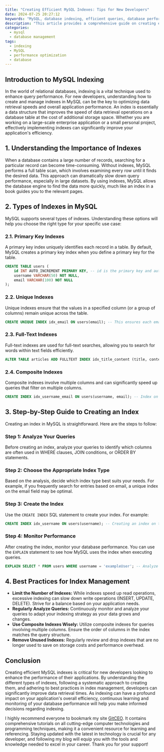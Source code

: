 ```yaml
---
title: "Creating Efficient MySQL Indexes: Tips for New Developers"
date: 2024-07-25 20:27:12
keywords: "MySQL, database indexing, efficient queries, database performance, tips for developers"
description: "This article provides a comprehensive guide on creating efficient MySQL indexes to help new developers improve their database performance. It covers the importance of indexing, types of indexes available in MySQL, step-by-step instructions on creating and optimizing them, and best practices for managing and maintaining indexes for enhanced query performance. With clear examples and detailed explanations, developers will learn how to effectively utilize indexing to speed up data retrieval and ensure smooth application performance."
categories:
  - mysql
  - database management
tags:
  - indexing
  - MySQL
  - performance optimization
  - database
---
```


## Introduction to MySQL Indexing

In the world of relational databases, indexing is a vital technique used to enhance query performance. For new developers, understanding how to create and manage indexes in MySQL can be the key to optimizing data retrieval speeds and overall application performance. An index is essentially a data structure that improves the speed of data retrieval operations on a database table at the cost of additional storage space. Whether you are working on a large-scale enterprise application or a small personal project, effectively implementing indexes can significantly improve your application's efficiency.

<!-- more -->

## 1. Understanding the Importance of Indexes

When a database contains a large number of records, searching for a particular record can become time-consuming. Without indexes, MySQL performs a full table scan, which involves examining every row until it finds the desired data. This approach can dramatically slow down query performance, especially in large datasets. By using indexes, MySQL allows the database engine to find the data more quickly, much like an index in a book guides you to the relevant pages. 

## 2. Types of Indexes in MySQL

MySQL supports several types of indexes. Understanding these options will help you choose the right type for your specific use case:

### 2.1. Primary Key Indexes

A primary key index uniquely identifies each record in a table. By default, MySQL creates a primary key index when you define a primary key for the table.

```sql
CREATE TABLE users (
    id INT AUTO_INCREMENT PRIMARY KEY, -- id is the primary key and automatically indexed
    username VARCHAR(50) NOT NULL,
    email VARCHAR(100) NOT NULL
);
```

### 2.2. Unique Indexes

Unique indexes ensure that the values in a specified column (or a group of columns) remain unique across the table.

```sql
CREATE UNIQUE INDEX idx_email ON users(email); -- This ensures each email is unique
```

### 2.3. Full-Text Indexes

Full-text indexes are used for full-text searches, allowing you to search for words within text fields efficiently.

```sql
ALTER TABLE articles ADD FULLTEXT INDEX idx_title_content (title, content); -- For full-text search on title and content
```

### 2.4. Composite Indexes

Composite indexes involve multiple columns and can significantly speed up queries that filter on multiple columns.

```sql
CREATE INDEX idx_username_email ON users(username, email); -- Index on both username and email fields
```

## 3. Step-by-Step Guide to Creating an Index

Creating an index in MySQL is straightforward. Here are the steps to follow:

### Step 1: Analyze Your Queries

Before creating an index, analyze your queries to identify which columns are often used in WHERE clauses, JOIN conditions, or ORDER BY statements.

### Step 2: Choose the Appropriate Index Type

Based on the analysis, decide which index type best suits your needs. For example, if you frequently search for entries based on email, a unique index on the email field may be optimal.

### Step 3: Create the Index

Use the `CREATE INDEX` SQL statement to create your index. For example:

```sql
CREATE INDEX idx_username ON users(username); -- Creating an index on the username column
```

### Step 4: Monitor Performance

After creating the index, monitor your database performance. You can use the `EXPLAIN` statement to see how MySQL uses the index when executing queries.

```sql
EXPLAIN SELECT * FROM users WHERE username = 'exampleUser'; -- Analyze query performance with the new index
```

## 4. Best Practices for Index Management

- **Limit the Number of Indexes:** While indexes speed up read operations, excessive indexing can slow down write operations (INSERT, UPDATE, DELETE). Strive for a balance based on your application needs.
- **Regularly Analyze Queries:** Continuously monitor and analyze your queries to adapt your indexing strategy as your data grows and changes.
- **Use Composite Indexes Wisely:** Utilize composite indexes for queries involving multiple columns. Ensure the order of columns in the index matches the query structure.
- **Remove Unused Indexes:** Regularly review and drop indexes that are no longer used to save on storage costs and performance overhead.

## Conclusion

Creating efficient MySQL indexes is critical for new developers looking to enhance the performance of their applications. By understanding the different types of indexes, following a systematic approach to creating them, and adhering to best practices in index management, developers can significantly improve data retrieval times. As indexing can have a profound impact on your application's overall efficiency, continuous learning and monitoring of your database performance will help you make informed decisions regarding indexing.

I highly recommend everyone to bookmark my site [GitCEO](https://gitceo.com). It contains comprehensive tutorials on all cutting-edge computer technologies and programming techniques, making it a convenient resource for learning and referencing. Staying updated with the latest in technology is crucial for any developer, and following my blog will equip you with the tools and knowledge needed to excel in your career. Thank you for your support!